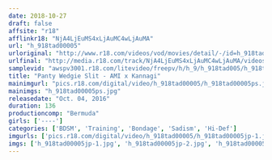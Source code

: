 ```yaml
---
date: 2018-10-27
draft: false
affsite: "r18"
afflinkr18: "NjA4LjEuMS4xLjAuMC4wLjAuMA"
url: "h_918tad00005"
urloriginal: "http://www.r18.com/videos/vod/movies/detail/-/id=h_918tad00005"
urlfinal: "http://media.r18.com/track/NjA4LjEuMS4xLjAuMC4wLjAuMA/videos/vod/movies/detail/-/id=h_918tad00005"
samplevid: "awspv3001.r18.com/litevideo/freepv/h/h_9/h_918tad005/h_918tad005_dmb_w.mp4"
title: "Panty Wedgie Slit - AMI x Kannagi"
mainimgurl: "pics.r18.com/digital/video/h_918tad00005/h_918tad00005ps.jpg"
mainimgs: "h_918tad00005ps.jpg"
releasedate: "Oct. 04, 2016"
duration: 136
productioncomp: "Bermuda"
girls: ['----']
categories: ['BDSM', 'Training', 'Bondage', 'Sadism', 'Hi-Def']
imgurls: ['pics.r18.com/digital/video/h_918tad00005/h_918tad00005jp-1.jpg', 'pics.r18.com/digital/video/h_918tad00005/h_918tad00005jp-2.jpg', 'pics.r18.com/digital/video/h_918tad00005/h_918tad00005jp-3.jpg', 'pics.r18.com/digital/video/h_918tad00005/h_918tad00005jp-4.jpg', 'pics.r18.com/digital/video/h_918tad00005/h_918tad00005jp-5.jpg', 'pics.r18.com/digital/video/h_918tad00005/h_918tad00005jp-6.jpg', 'pics.r18.com/digital/video/h_918tad00005/h_918tad00005jp-7.jpg', 'pics.r18.com/digital/video/h_918tad00005/h_918tad00005jp-8.jpg', 'pics.r18.com/digital/video/h_918tad00005/h_918tad00005jp-9.jpg', 'pics.r18.com/digital/video/h_918tad00005/h_918tad00005jp-10.jpg', 'pics.r18.com/digital/video/h_918tad00005/h_918tad00005jp-11.jpg', 'pics.r18.com/digital/video/h_918tad00005/h_918tad00005jp-12.jpg', 'pics.r18.com/digital/video/h_918tad00005/h_918tad00005jp-13.jpg', 'pics.r18.com/digital/video/h_918tad00005/h_918tad00005jp-14.jpg', 'pics.r18.com/digital/video/h_918tad00005/h_918tad00005jp-15.jpg', 'pics.r18.com/digital/video/h_918tad00005/h_918tad00005jp-16.jpg', 'pics.r18.com/digital/video/h_918tad00005/h_918tad00005jp-17.jpg', 'pics.r18.com/digital/video/h_918tad00005/h_918tad00005jp-18.jpg', 'pics.r18.com/digital/video/h_918tad00005/h_918tad00005jp-19.jpg', 'pics.r18.com/digital/video/h_918tad00005/h_918tad00005jp-20.jpg']
imgs: ['h_918tad00005jp-1.jpg', 'h_918tad00005jp-2.jpg', 'h_918tad00005jp-3.jpg', 'h_918tad00005jp-4.jpg', 'h_918tad00005jp-5.jpg', 'h_918tad00005jp-6.jpg', 'h_918tad00005jp-7.jpg', 'h_918tad00005jp-8.jpg', 'h_918tad00005jp-9.jpg', 'h_918tad00005jp-10.jpg', 'h_918tad00005jp-11.jpg', 'h_918tad00005jp-12.jpg', 'h_918tad00005jp-13.jpg', 'h_918tad00005jp-14.jpg', 'h_918tad00005jp-15.jpg', 'h_918tad00005jp-16.jpg', 'h_918tad00005jp-17.jpg', 'h_918tad00005jp-18.jpg', 'h_918tad00005jp-19.jpg', 'h_918tad00005jp-20.jpg']
---
```

